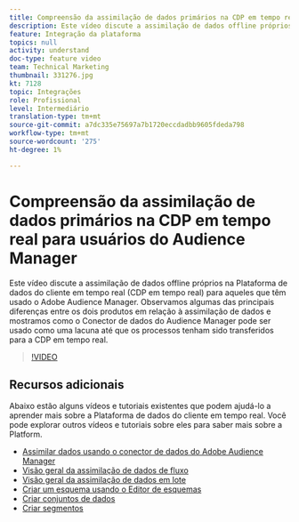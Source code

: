 ```yaml
---
title: Compreensão da assimilação de dados primários na CDP em tempo real para usuários do Audience Manager
description: Este vídeo discute a assimilação de dados offline próprios na Plataforma de dados do cliente em tempo real (CDP em tempo real) para aqueles que têm usado o Adobe Audience Manager. Observamos algumas das principais diferenças entre os dois produtos em relação à assimilação de dados e mostramos como o Conector de dados do Audience Manager pode ser usado como uma lacuna até que os processos tenham sido transferidos para a CDP em tempo real.
feature: Integração da plataforma
topics: null
activity: understand
doc-type: feature video
team: Technical Marketing
thumbnail: 331276.jpg
kt: 7128
topic: Integrações
role: Profissional
level: Intermediário
translation-type: tm+mt
source-git-commit: a7dc335e75697a7b1720eccdadbb9605fdeda798
workflow-type: tm+mt
source-wordcount: '275'
ht-degree: 1%

---
```



# Compreensão da assimilação de dados primários na CDP em tempo real para usuários do Audience Manager

Este vídeo discute a assimilação de dados offline próprios na Plataforma de dados do cliente em tempo real (CDP em tempo real) para aqueles que têm usado o Adobe Audience Manager. Observamos algumas das principais diferenças entre os dois produtos em relação à assimilação de dados e mostramos como o Conector de dados do Audience Manager pode ser usado como uma lacuna até que os processos tenham sido transferidos para a CDP em tempo real.


>[!VIDEO](https://video.tv.adobe.com/v/331276/?quality=12&learn=on)

## Recursos adicionais

Abaixo estão alguns vídeos e tutoriais existentes que podem ajudá-lo a aprender mais sobre a Plataforma de dados do cliente em tempo real. Você pode explorar outros vídeos e tutoriais sobre eles para saber mais sobre a Platform.

* [Assimilar dados usando o conector de dados do Adobe Audience Manager](https://experienceleague.adobe.com/docs/platform-learn/tutorials/sources/ingest-data-from-aam.html?lang=en#sources)
* [Visão geral da assimilação de dados de fluxo](https://experienceleague.adobe.com/docs/platform-learn/tutorials/data-ingestion/understanding-streaming-ingestion.html?lang=en#data-ingestion)
* [Visão geral da assimilação de dados em lote](https://experienceleague.adobe.com/docs/platform-learn/tutorials/data-ingestion/batch-ingestion-overview.html?lang=en#data-ingestion)
* [Criar um esquema usando o Editor de esquemas](https://experienceleague.adobe.com/docs/experience-platform/xdm/tutorials/create-schema-ui.html?lang=en#getting-started)
* [Criar conjuntos de dados](https://experienceleague.adobe.com/docs/platform-learn/getting-started-for-data-architects-and-data-engineers/create-datasets.html?lang=en#permissions-required)
* [Criar segmentos](https://experienceleague.adobe.com/docs/platform-learn/tutorials/segments/create-segments.html?lang=en#segments)

